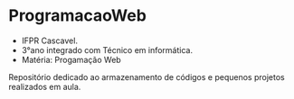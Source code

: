 # ProgramacaoWeb
- IFPR Cascavel.
- 3°ano integrado com Técnico em informática.
- Matéria: Progamação Web

Repositório dedicado ao armazenamento de códigos e pequenos projetos realizados em aula.
